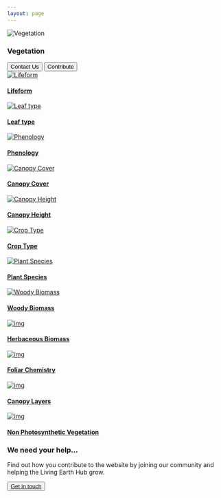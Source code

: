 ```yaml
---
layout: page
---
```


<!-- country-subpage-banner-section-start -->
<div class="row country_subpage-main-section mb-80 mx-0">
    <div class="col-md-5 country_subpage-background-color m-0 p-0">
        <div class="mx-md-5 d-flex flex-column h-100 main-content">
        </div>
    </div>
    <div class="col-md-7 m-0 p-0 position-relative">
        <div class="country_subpage-img-layer"></div>
        <img class="country_subpage-benner-img" src="/assets/img/wales/big/vegetation.jpg" alt="Vegetation">
    </div>
    <div class="dsc-about-page container">
        <div class="row">
            <div class="dsc-about-inner col-12 col-md-5">
                <h3 class="mb-3 mb-md-4 text-uppercase">Vegetation</h3>
            </div>
        </div>
        <div class="country-subpage-welcome-living-button d-flex justify-content-xs-center justify-content-md-start mt-3">
            <button type="button" class="country-subpage-search">Contact Us</button>
            <button type="button" class="country-subpage-get-in-touch">Contribute</button>
        </div>
    </div>
</div>
<!-- country-subpage-banner-section-end -->

<!-- country-subpage-blog-start -->
<div class="container mt-80 mb-80 future-landscapes-main">
    <div class="row">
        <div class="col-lg-4 col-md-6 col-12">
            <div class="data-item">
                <a href="./lifeform"><img src="/assets/img/wales/lifeform.jpg" alt="Lifeform"></a>
                <div class="data-heading">
                    <h4><a href="./lifeform">Lifeform</a></h4>
                </div>
            </div>
        </div>
        <div class="col-lg-4 col-md-6 col-12">
            <div class="data-item">
                <a href="./leaf-type"><img src="/assets/img/wales/leaf-type.jpg" alt="Leaf type"></a>
                <div class="data-heading">
                    <h4><a href="./leaf-type">Leaf type</a></h4>
                </div>
            </div>
        </div>
        <div class="col-lg-4 col-md-6 col-12">
            <div class="data-item">
                <a href="./phenology"><img src="/assets/img/wales/phenology.jpg" alt="Phenology"></a>
                <div class="data-heading">
                    <h4><a href="./phenology">Phenology</a></h4>
                </div>
            </div>
        </div>
        <div class="col-lg-4 col-md-6 col-12">
            <div class="data-item">
                <a href="./canopy-cover"><img src="/assets/img/wales/canopy-cover.jpg" alt="Canopy Cover"></a>
                <div class="data-heading">
                    <h4><a href="./canopy-cover">Canopy Cover</a></h4>
                </div>
            </div>
        </div>
        <div class="col-lg-4 col-md-6 col-12">
            <div class="data-item">
                <a href="./canopy-height"><img src="/assets/img/wales/canopy-height.jpg" alt="Canopy Height"></a>
                <div class="data-heading">
                    <h4><a href="./canopy-height">Canopy Height</a></h4>
                </div>
            </div>
        </div>
        <div class="col-lg-4 col-md-6 col-12">
            <div class="data-item">
                <a href="./crop-type"><img src="/assets/img/wales/crop-type.jpg" alt="Crop Type"></a>
                <div class="data-heading">
                    <h4><a href="./crop-type">Crop Type</a></h4>
                </div>
            </div>
        </div>
        <div class="col-lg-4 col-md-6 col-12">
            <div class="data-item">
                <a href="./plant-species"><img src="/assets/img/wales/plant-species.jpg" alt="Plant Species"></a>
                <div class="data-heading">
                    <h4><a href="./plant-species">Plant Species</a></h4>
                </div>
            </div>
        </div>
        <div class="col-lg-4 col-md-6 col-12">
            <div class="data-item">
                <a href="./woody-biomass"><img src="/assets/img/wales/woody-biomass.jpg" alt="Woody Biomass"></a>
                <div class="data-heading">
                    <h4><a href="./woody-biomass">Woody Biomass</a></h4>
                </div>
            </div>
        </div>
        <div class="col-lg-4 col-md-6 col-12">
            <div class="data-item">
                <a href="./herbaceous-biomass"><img src="/assets/img/wales/herbaceous-biomass.jpg" alt="img"></a>
                <div class="data-heading">
                    <h4><a href="./herbaceous-biomass">Herbaceous Biomass</a></h4>
                </div>
            </div>
        </div>
        <div class="col-lg-4 col-md-6 col-12">
            <div class="data-item">
                <a href="./foliar-chemistry"><img src="/assets/img/wales/foliar-chemistry.jpg" alt="img"></a>
                <div class="data-heading">
                    <h4><a href="./foliar-chemistry">Foliar Chemistry</a></h4>
                </div>
            </div>
        </div>
        <div class="col-lg-4 col-md-6 col-12">
            <div class="data-item">
                <a href="./canopy-layers"><img src="/assets/img/wales/canopy-layers.jpg" alt="img"></a>
                <div class="data-heading">
                    <h4><a href="./canopy-layers">Canopy Layers</a></h4>
                </div>
            </div>
        </div>
        <div class="col-lg-4 col-md-6 col-12">
            <div class="data-item">
                <a href="./non-photosynthetic-vegetation"><img src="/assets/img/wales/non-photosynthetic-vegetation.jpg" alt="img"></a>
                <div class="data-heading">
                    <h4><a href="./non-photosynthetic-vegetation">Non Photosynthetic Vegetation</a></h4>
                </div>
            </div>
        </div>
    </div>
</div>
<!-- country-subpage-blog-end -->

<!-- get-in-section-Start -->
<div class="container mb-100">
    <div class="get-in-section-main">
        <div class="get-in-section-dsc">
            <h3>We need your help&hellip;</h3>
            <p>Find out how you contribute to the website by joining our community and helping the Living Earth Hub grow.</p>
        </div>
        <button type="button"><a href="/contact/">Get in touch</a></button>
    </div>
</div>
<!-- get-in-section-End -->